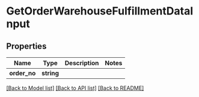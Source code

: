 # GetOrderWarehouseFulfillmentDataInput

## Properties
Name | Type | Description | Notes
------------ | ------------- | ------------- | -------------
**order_no** | **string** |  | 

[[Back to Model list]](../README.md#documentation-for-models) [[Back to API list]](../README.md#documentation-for-api-endpoints) [[Back to README]](../README.md)


